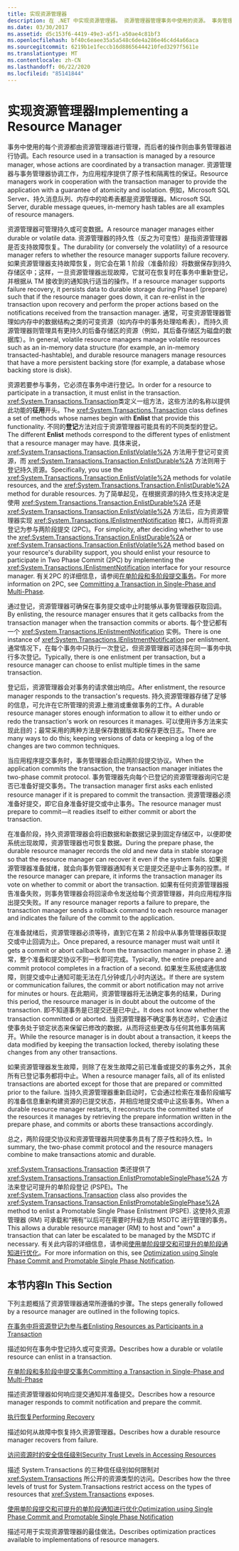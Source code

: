 ```yaml
---
title: 实现资源管理器
description: 在 .NET 中实现资源管理器。 资源管理器管理事务中使用的资源。 事务管理器协调资源管理器操作。
ms.date: 03/30/2017
ms.assetid: d5c153f6-4419-49e3-a5f1-a50ae4c81bf3
ms.openlocfilehash: bf40c6eaee35a5a548c6de4a286e46c4d4a66aca
ms.sourcegitcommit: 6219b1e1feccb16d88656444210fed3297f5611e
ms.translationtype: MT
ms.contentlocale: zh-CN
ms.lasthandoff: 06/22/2020
ms.locfileid: "85141844"
---
```

# <a name="implementing-a-resource-manager"></a><span data-ttu-id="b9be4-105">实现资源管理器</span><span class="sxs-lookup"><span data-stu-id="b9be4-105">Implementing a Resource Manager</span></span>
<span data-ttu-id="b9be4-106">事务中使用的每个资源都由资源管理器进行管理，而后者的操作则由事务管理器进行协调。</span><span class="sxs-lookup"><span data-stu-id="b9be4-106">Each resource used in a transaction is managed by a resource manager, whose actions are coordinated by a transaction manager.</span></span> <span data-ttu-id="b9be4-107">资源管理器与事务管理器协调工作，为应用程序提供了原子性和隔离性的保证。</span><span class="sxs-lookup"><span data-stu-id="b9be4-107">Resource managers work in cooperation with the transaction manager to provide the application with a guarantee of atomicity and isolation.</span></span> <span data-ttu-id="b9be4-108">例如，Microsoft SQL Server、持久消息队列、内存中的哈希表都是资源管理器。</span><span class="sxs-lookup"><span data-stu-id="b9be4-108">Microsoft SQL Server, durable message queues, in-memory hash tables are all examples of resource managers.</span></span>  
  
 <span data-ttu-id="b9be4-109">资源管理器可管理持久或可变数据。</span><span class="sxs-lookup"><span data-stu-id="b9be4-109">A resource manager manages either durable or volatile data.</span></span> <span data-ttu-id="b9be4-110">资源管理器的持久性（反之为可变性）是指资源管理器是否支持故障恢复。</span><span class="sxs-lookup"><span data-stu-id="b9be4-110">The durability (or conversely the volatility) of a resource manager refers to whether the resource manager supports failure recovery.</span></span> <span data-ttu-id="b9be4-111">如果资源管理器支持故障恢复，则它会在第 1 阶段（准备阶段）将数据保存到持久存储区中；这样，一旦资源管理器出现故障，它就可在恢复时在事务中重新登记，并根据从 TM 接收到的通知执行适当的操作。</span><span class="sxs-lookup"><span data-stu-id="b9be4-111">If a resource manager supports failure recovery, it persists data to durable storage during Phase1 (prepare) such that if the resource manager goes down, it can re-enlist in the transaction upon recovery and perform the proper actions based on the notifications received from the transaction manager.</span></span> <span data-ttu-id="b9be4-112">通常，可变资源管理器管理如内存中的数据结构之类的可变资源（如内存中的事务处理哈希表），而持久资源管理器则管理具有更持久的后备存储区的资源（例如，其后备存储区为磁盘的数据库）。</span><span class="sxs-lookup"><span data-stu-id="b9be4-112">In general, volatile resource managers manage volatile resources such as an in-memory data structure (for example, an in-memory transacted-hashtable), and durable resource managers manage resources that have a more persistent backing store (for example, a database whose backing store is disk).</span></span>  
  
 <span data-ttu-id="b9be4-113">资源若要参与事务，它必须在事务中进行登记。</span><span class="sxs-lookup"><span data-stu-id="b9be4-113">In order for a resource to participate in a transaction, it must enlist in the transaction.</span></span> <span data-ttu-id="b9be4-114"><xref:System.Transactions.Transaction>类定义一组方法，这些方法的名称以提供此功能的**征用**开头。</span><span class="sxs-lookup"><span data-stu-id="b9be4-114">The <xref:System.Transactions.Transaction> class defines a set of methods whose names begin with **Enlist** that provide this functionality.</span></span> <span data-ttu-id="b9be4-115">不同的**登记**方法对应于资源管理器可能具有的不同类型的登记。</span><span class="sxs-lookup"><span data-stu-id="b9be4-115">The different **Enlist** methods correspond to the different types of enlistment that a resource manager may have.</span></span> <span data-ttu-id="b9be4-116">具体来说，<xref:System.Transactions.Transaction.EnlistVolatile%2A> 方法用于登记可变资源，而 <xref:System.Transactions.Transaction.EnlistDurable%2A> 方法则用于登记持久资源。</span><span class="sxs-lookup"><span data-stu-id="b9be4-116">Specifically, you use the <xref:System.Transactions.Transaction.EnlistVolatile%2A> methods for volatile resources, and the <xref:System.Transactions.Transaction.EnlistDurable%2A> method for durable resources.</span></span> <span data-ttu-id="b9be4-117">为了简单起见，在根据资源的持久性支持决定是使用 <xref:System.Transactions.Transaction.EnlistDurable%2A> 还是 <xref:System.Transactions.Transaction.EnlistVolatile%2A> 方法后，应为资源管理器实现 <xref:System.Transactions.IEnlistmentNotification> 接口，从而将资源登记为参与两阶段提交 (2PC)。</span><span class="sxs-lookup"><span data-stu-id="b9be4-117">For simplicity, after deciding whether to use the <xref:System.Transactions.Transaction.EnlistDurable%2A> or <xref:System.Transactions.Transaction.EnlistVolatile%2A> method based on your resource's durability support, you should enlist your resource to participate in Two Phase Commit (2PC) by implementing the <xref:System.Transactions.IEnlistmentNotification> interface for your resource manager.</span></span> <span data-ttu-id="b9be4-118">有关2PC 的详细信息，请参阅[在单阶段和多阶段提交事务](committing-a-transaction-in-single-phase-and-multi-phase.md)。</span><span class="sxs-lookup"><span data-stu-id="b9be4-118">For more information on 2PC, see [Committing a Transaction in Single-Phase and Multi-Phase](committing-a-transaction-in-single-phase-and-multi-phase.md).</span></span>  
  
 <span data-ttu-id="b9be4-119">通过登记，资源管理器可确保在事务提交或中止时能够从事务管理器获取回调。</span><span class="sxs-lookup"><span data-stu-id="b9be4-119">By enlisting, the resource manager ensures that it gets callbacks from the transaction manager when the transaction commits or aborts.</span></span> <span data-ttu-id="b9be4-120">每个登记都有一个 <xref:System.Transactions.IEnlistmentNotification> 实例。</span><span class="sxs-lookup"><span data-stu-id="b9be4-120">There is one instance of <xref:System.Transactions.IEnlistmentNotification> per enlistment.</span></span> <span data-ttu-id="b9be4-121">通常情况下，在每个事务中只执行一次登记，但资源管理器可选择在同一事务中执行多次登记。</span><span class="sxs-lookup"><span data-stu-id="b9be4-121">Typically, there is one enlistment per transaction, but a resource manager can choose to enlist multiple times in the same transaction.</span></span>  
  
 <span data-ttu-id="b9be4-122">登记后，资源管理器会对事务的请求做出响应。</span><span class="sxs-lookup"><span data-stu-id="b9be4-122">After enlistment, the resource manager responds to the transaction's requests.</span></span> <span data-ttu-id="b9be4-123">持久资源管理器存储了足够的信息，可允许在它所管理的资源上撤消或重做事务的工作。</span><span class="sxs-lookup"><span data-stu-id="b9be4-123">A durable resource manager stores enough information to allow it to either undo or redo the transaction's work on resources it manages.</span></span> <span data-ttu-id="b9be4-124">可以使用许多方法来实现此目的；最常采用的两种方法是保存数据版本和保存更改日志。</span><span class="sxs-lookup"><span data-stu-id="b9be4-124">There are many ways to do this; keeping versions of data or keeping a log of the changes are two common techniques.</span></span>  
  
 <span data-ttu-id="b9be4-125">当应用程序提交事务时，事务管理器会启动两阶段提交协议。</span><span class="sxs-lookup"><span data-stu-id="b9be4-125">When the application commits the transaction, the transaction manager initiates the two-phase commit protocol.</span></span> <span data-ttu-id="b9be4-126">事务管理器先向每个已登记的资源管理器询问它是否已准备好提交事务。</span><span class="sxs-lookup"><span data-stu-id="b9be4-126">The transaction manager first asks each enlisted resource manager if it is prepared to commit the transaction.</span></span> <span data-ttu-id="b9be4-127">资源管理器必须准备好提交，即它自身准备好提交或中止事务。</span><span class="sxs-lookup"><span data-stu-id="b9be4-127">The resource manager must prepare to commit—it readies itself to either commit or abort the transaction.</span></span>  
  
 <span data-ttu-id="b9be4-128">在准备阶段，持久资源管理器会将旧数据和新数据记录到固定存储区中，以便即使系统出现故障，资源管理器也可恢复数据。</span><span class="sxs-lookup"><span data-stu-id="b9be4-128">During the prepare phase, the durable resource manager records the old and new data in stable storage so that the resource manager can recover it even if the system fails.</span></span> <span data-ttu-id="b9be4-129">如果资源管理器准备就绪，就会向事务管理器通知有关它是提交还是中止事务的投票。</span><span class="sxs-lookup"><span data-stu-id="b9be4-129">If the resource manager can prepare, it informs the transaction manager its vote on whether to commit or abort the transaction.</span></span> <span data-ttu-id="b9be4-130">如果有任何资源管理器报告准备失败，则事务管理器会将回滚命令发送给每个资源管理器，并向应用程序指出提交失败。</span><span class="sxs-lookup"><span data-stu-id="b9be4-130">If any resource manager reports a failure to prepare, the transaction manager sends a rollback command to each resource manager and indicates the failure of the commit to the application.</span></span>  
  
 <span data-ttu-id="b9be4-131">在准备就绪后，资源管理器必须等待，直到它在第 2 阶段中从事务管理器获取提交或中止回调为止。</span><span class="sxs-lookup"><span data-stu-id="b9be4-131">Once prepared, a resource manager must wait until it gets a commit or abort callback from the transaction manager in phase 2.</span></span> <span data-ttu-id="b9be4-132">通常，整个准备和提交协议不到一秒即可完成。</span><span class="sxs-lookup"><span data-stu-id="b9be4-132">Typically, the entire prepare and commit protocol completes in a fraction of a second.</span></span> <span data-ttu-id="b9be4-133">如果发生系统或通信故障，则提交或中止通知可能无法在几分钟或几小时内送达。</span><span class="sxs-lookup"><span data-stu-id="b9be4-133">If there are system or communication failures, the commit or abort notification may not arrive for minutes or hours.</span></span> <span data-ttu-id="b9be4-134">在此期间，资源管理器将无法确定事务的结果，</span><span class="sxs-lookup"><span data-stu-id="b9be4-134">During this period, the resource manager is in doubt about the outcome of the transaction.</span></span> <span data-ttu-id="b9be4-135">即不知道事务是已提交还是已中止。</span><span class="sxs-lookup"><span data-stu-id="b9be4-135">It does not know whether the transaction committed or aborted.</span></span> <span data-ttu-id="b9be4-136">当资源管理器不确定事务状态时，它会通过使事务处于锁定状态来保留已修改的数据，从而将这些更改与任何其他事务隔离开。</span><span class="sxs-lookup"><span data-stu-id="b9be4-136">While the resource manager is in doubt about a transaction, it keeps the data modified by keeping the transaction locked, thereby isolating these changes from any other transactions.</span></span>  
  
 <span data-ttu-id="b9be4-137">如果资源管理器发生故障，则除了在发生故障之前已准备或提交的事务之外，其余所有已登记事务都将中止。</span><span class="sxs-lookup"><span data-stu-id="b9be4-137">When a resource manager fails, all of its enlisted transactions are aborted except for those that are prepared or committed prior to the failure.</span></span> <span data-ttu-id="b9be4-138">当持久资源管理器重新启动时，它会通过检索在准备阶段编写的准备信息重新构建资源的已提交状态，并相应地提交或中止这些事务。</span><span class="sxs-lookup"><span data-stu-id="b9be4-138">When a durable resource manager restarts, it reconstructs the committed state of the resources it manages by retrieving the prepare information written in the prepare phase, and commits or aborts these transactions accordingly.</span></span>  
  
 <span data-ttu-id="b9be4-139">总之，两阶段提交协议和资源管理器共同使事务具有了原子性和持久性。</span><span class="sxs-lookup"><span data-stu-id="b9be4-139">In summary, the two-phase commit protocol and the resource managers combine to make transactions atomic and durable.</span></span>  
  
 <span data-ttu-id="b9be4-140"><xref:System.Transactions.Transaction> 类还提供了 <xref:System.Transactions.Transaction.EnlistPromotableSinglePhase%2A> 方法来登记可提升的单阶段登记 (PSPE)。</span><span class="sxs-lookup"><span data-stu-id="b9be4-140">The <xref:System.Transactions.Transaction> class also provides the <xref:System.Transactions.Transaction.EnlistPromotableSinglePhase%2A> method to enlist a Promotable Single Phase Enlistment (PSPE).</span></span> <span data-ttu-id="b9be4-141">这使持久资源管理器 (RM) 可承载和“拥有”以后可在需要时升级为由 MSDTC 进行管理的事务。</span><span class="sxs-lookup"><span data-stu-id="b9be4-141">This allows a durable resource manager (RM) to host and "own" a transaction that can later be escalated to be managed by the MSDTC if necessary.</span></span> <span data-ttu-id="b9be4-142">有关此内容的详细信息，请参阅[使用单阶段提交和可提升的单阶段通知进行优化](optimization-spc-and-promotable-spn.md)。</span><span class="sxs-lookup"><span data-stu-id="b9be4-142">For more information on this, see [Optimization using Single Phase Commit and Promotable Single Phase Notification](optimization-spc-and-promotable-spn.md).</span></span>  
  
## <a name="in-this-section"></a><span data-ttu-id="b9be4-143">本节内容</span><span class="sxs-lookup"><span data-stu-id="b9be4-143">In This Section</span></span>  
 <span data-ttu-id="b9be4-144">下列主题概括了资源管理器通常所遵循的步骤。</span><span class="sxs-lookup"><span data-stu-id="b9be4-144">The steps generally followed by a resource manager are outlined in the following topics.</span></span>  
  
 [<span data-ttu-id="b9be4-145">在事务中将资源登记为参与者</span><span class="sxs-lookup"><span data-stu-id="b9be4-145">Enlisting Resources as Participants in a Transaction</span></span>](enlisting-resources-as-participants-in-a-transaction.md)  
  
 <span data-ttu-id="b9be4-146">描述如何在事务中登记持久或可变资源。</span><span class="sxs-lookup"><span data-stu-id="b9be4-146">Describes how a durable or volatile resource can enlist in a transaction.</span></span>  
  
 [<span data-ttu-id="b9be4-147">在单阶段和多阶段中提交事务</span><span class="sxs-lookup"><span data-stu-id="b9be4-147">Committing a Transaction in Single-Phase and Multi-Phase</span></span>](committing-a-transaction-in-single-phase-and-multi-phase.md)  
  
 <span data-ttu-id="b9be4-148">描述资源管理器如何响应提交通知并准备提交。</span><span class="sxs-lookup"><span data-stu-id="b9be4-148">Describes how a resource manager responds to commit notification and prepare the commit.</span></span>  
  
 [<span data-ttu-id="b9be4-149">执行恢复</span><span class="sxs-lookup"><span data-stu-id="b9be4-149">Performing Recovery</span></span>](performing-recovery.md)  
  
 <span data-ttu-id="b9be4-150">描述如何从故障中恢复持久资源管理器。</span><span class="sxs-lookup"><span data-stu-id="b9be4-150">Describes how a durable resource manager recovers from failure.</span></span>  
  
 [<span data-ttu-id="b9be4-151">访问资源时的安全信任级别</span><span class="sxs-lookup"><span data-stu-id="b9be4-151">Security Trust Levels in Accessing Resources</span></span>](security-trust-levels-in-accessing-resources.md)  
  
 <span data-ttu-id="b9be4-152">描述 System.Transactions 的三种信任级别如何限制对 <xref:System.Transactions> 所公开的资源类型的访问。</span><span class="sxs-lookup"><span data-stu-id="b9be4-152">Describes how the three levels of trust for System.Transactions restrict access on the types of resources that <xref:System.Transactions> exposes.</span></span>  
  
 [<span data-ttu-id="b9be4-153">使用单阶段提交和可提升的单阶段通知进行优化</span><span class="sxs-lookup"><span data-stu-id="b9be4-153">Optimization using Single Phase Commit and Promotable Single Phase Notification</span></span>](optimization-spc-and-promotable-spn.md)  
  
 <span data-ttu-id="b9be4-154">描述可用于实现资源管理器的最佳做法。</span><span class="sxs-lookup"><span data-stu-id="b9be4-154">Describes optimization practices available to implementations of resource managers.</span></span>
